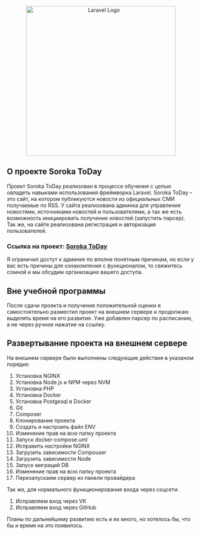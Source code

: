 <p align="center"><a href="http://45.131.40.116" target="_blank"><img src="http://45.131.40.116/img/soroka.svg" width="400" alt="Laravel Logo"></a></p>

## О проекте Soroka ToDay
Проект Soroka ToDay реализован в процессе обучения с целью овладеть навыками использования фреймворка Laravel. Soroka ToDay – это сайт, на котором публикуются новости из официальных СМИ получаемые по RSS. У сайта реализована админка для управления новостями, источниками новостей и пользователями, а так же есть возможность инициировать получение новостей (запустить парсер). Так же, на сайте реализована регистрация и авторизация пользователей.

### Ссылка на проект: **[Soroka ToDay](https://45.131.40.116/)**
Я ограничил достут к админке по вполне понятным причинам, но если у вас есть причины для ознакомления с функционалом, то свяжитесь сомной и мы обсудим организацию вашего доступа.

## Вне учебной программы
После сдачи проекта и получения положительной оценки я самостоятельно разместил проект на внешнем сервере и продолжаю выделять время на его развитие. Уже добавлен парсер по расписанию, а не через ручное нажатие на ссылку.

## Развертывание проекта на внешнем сервере
На внешнем сервере были выполнены следующие действия в указаном порядке:
1. Установка NGINX
2. Установка Node.js и NPM через NVM
3. Установка PHP
4. Установка Docker
5. Установка Postgesql в Docker
6. Git
7. Composer
8. Клонирование проекта
9. Создать и настроить файл ENV
10. Изменение прав на всю папку проекта
11. Запуск docker-compose.uml
12. Исправить настройки NGINX
13. Загрузить зависимости Compouser
14. Загрузить зависимости Node
15. Запуск миграций DB
16. Изменение прав на всю папку проекта
17. Перезапускаем сервер из панели провайдера

Так же, для нормального функционирования входа через соцсети:
1. Исправляем вход через VK
2. Исправляем вход через GitHub

Планы по дальнейшему развитию есть и их много, но хотелось бы, что бы и время на это появилось.
